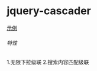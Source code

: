 # jquery-cascader
[示例](https://spring-min.github.io/jquery-cascader/index.html)
<br/>
###### 特性
1.无限下拉级联
2.搜索内容匹配级联
